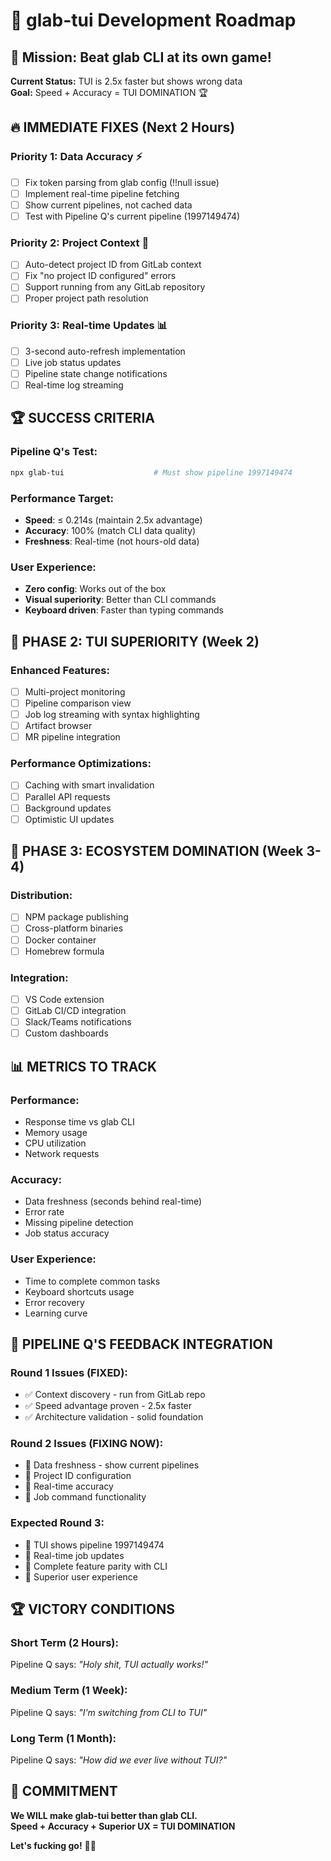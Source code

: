 # 🚀 glab-tui Development Roadmap

## 🎯 Mission: Beat glab CLI at its own game!

**Current Status:** TUI is 2.5x faster but shows wrong data  
**Goal:** Speed + Accuracy = TUI DOMINATION 🏆

## 🔥 IMMEDIATE FIXES (Next 2 Hours)

### **Priority 1: Data Accuracy** ⚡
- [ ] Fix token parsing from glab config (!!null issue)
- [ ] Implement real-time pipeline fetching
- [ ] Show current pipelines, not cached data
- [ ] Test with Pipeline Q's current pipeline (1997149474)

### **Priority 2: Project Context** 🎯
- [ ] Auto-detect project ID from GitLab context
- [ ] Fix "no project ID configured" errors
- [ ] Support running from any GitLab repository
- [ ] Proper project path resolution

### **Priority 3: Real-time Updates** 📊
- [ ] 3-second auto-refresh implementation
- [ ] Live job status updates
- [ ] Pipeline state change notifications
- [ ] Real-time log streaming

## 🏆 SUCCESS CRITERIA

### **Pipeline Q's Test:**
```bash
npx glab-tui                    # Must show pipeline 1997149474
```

### **Performance Target:**
- **Speed**: ≤ 0.214s (maintain 2.5x advantage)
- **Accuracy**: 100% (match CLI data quality)
- **Freshness**: Real-time (not hours-old data)

### **User Experience:**
- **Zero config**: Works out of the box
- **Visual superiority**: Better than CLI commands
- **Keyboard driven**: Faster than typing commands

## 🚀 PHASE 2: TUI SUPERIORITY (Week 2)

### **Enhanced Features:**
- [ ] Multi-project monitoring
- [ ] Pipeline comparison view
- [ ] Job log streaming with syntax highlighting
- [ ] Artifact browser
- [ ] MR pipeline integration

### **Performance Optimizations:**
- [ ] Caching with smart invalidation
- [ ] Parallel API requests
- [ ] Background updates
- [ ] Optimistic UI updates

## 🌟 PHASE 3: ECOSYSTEM DOMINATION (Week 3-4)

### **Distribution:**
- [ ] NPM package publishing
- [ ] Cross-platform binaries
- [ ] Docker container
- [ ] Homebrew formula

### **Integration:**
- [ ] VS Code extension
- [ ] GitLab CI/CD integration
- [ ] Slack/Teams notifications
- [ ] Custom dashboards

## 📊 METRICS TO TRACK

### **Performance:**
- Response time vs glab CLI
- Memory usage
- CPU utilization
- Network requests

### **Accuracy:**
- Data freshness (seconds behind real-time)
- Error rate
- Missing pipeline detection
- Job status accuracy

### **User Experience:**
- Time to complete common tasks
- Keyboard shortcuts usage
- Error recovery
- Learning curve

## 🎯 PIPELINE Q'S FEEDBACK INTEGRATION

### **Round 1 Issues (FIXED):**
- ✅ Context discovery - run from GitLab repo
- ✅ Speed advantage proven - 2.5x faster
- ✅ Architecture validation - solid foundation

### **Round 2 Issues (FIXING NOW):**
- 🚧 Data freshness - show current pipelines
- 🚧 Project ID configuration
- 🚧 Real-time accuracy
- 🚧 Job command functionality

### **Expected Round 3:**
- 🎯 TUI shows pipeline 1997149474
- 🎯 Real-time job updates
- 🎯 Complete feature parity with CLI
- 🎯 Superior user experience

## 🏆 VICTORY CONDITIONS

### **Short Term (2 Hours):**
Pipeline Q says: *"Holy shit, TUI actually works!"*

### **Medium Term (1 Week):**
Pipeline Q says: *"I'm switching from CLI to TUI"*

### **Long Term (1 Month):**
Pipeline Q says: *"How did we ever live without TUI?"*

## 🚀 COMMITMENT

**We WILL make glab-tui better than glab CLI.**  
**Speed + Accuracy + Superior UX = TUI DOMINATION**

**Let's fucking go!** 💪🔥
